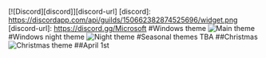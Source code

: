 [![Discord][discord]][discord-url]
[discord]: https://discordapp.com/api/guilds/150662382874525696/widget.png
[discord-url]: https://discord.gg/Microsoft
#Windows theme
![Main theme](https://cloud.githubusercontent.com/assets/11031051/22585271/a9b1c0ee-e9ff-11e6-92f1-a93eb5ca6b34.png)
#Windows night theme
![Night theme](https://cloud.githubusercontent.com/assets/11031051/22585258/965484be-e9ff-11e6-9ff3-07d8aebbae90.png)
#Seasonal themes
TBA
##Christmas
![Christmas theme](https://cloud.githubusercontent.com/assets/11031051/21484078/9af37026-cb95-11e6-8900-e5eec7584551.png)
##April 1st
